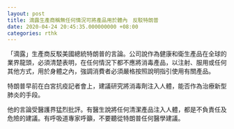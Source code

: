 ```yaml
---
layout: post
title: 滴露生產商稱無任何情況可將產品用於體內　反駁特朗普
date: 2020-04-24 20:45:35.000000000 +08:00
categories: rthk
---
```


「滴露」生產商反駁美國總統特朗普的言論。公司說作為健康和衛生產品在全球的業界龍頭，必須清楚表明，在任何情況下都不應將消毒產品，以注射、服用或任何其他方式，用於身體之內，強調消費者必須嚴格按照說明指引使用有關產品。

特朗普早前在白宮抗疫記者會上，建議研究將消毒劑注入人體，能否作為治療新型肺炎的手段。

他的言論受醫護界猛烈批評。有醫生說將任何清潔產品注入人體，都是不負責任及危險的建議。有呼吸道專家呼籲，不要聽從特朗普任何醫學建議。
